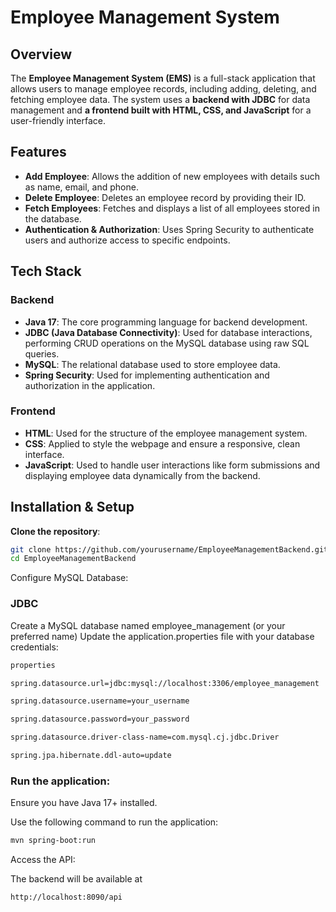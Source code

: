 # Employee Management System

## Overview

The **Employee Management System (EMS)** is a full-stack application that allows users to manage employee records, including adding, deleting, and fetching employee data. The system uses a **backend with JDBC** for data management and **a frontend built with HTML, CSS, and JavaScript** for a user-friendly interface.

## Features

- **Add Employee**: Allows the addition of new employees with details such as name, email, and phone.
- **Delete Employee**: Deletes an employee record by providing their ID.
- **Fetch Employees**: Fetches and displays a list of all employees stored in the database.
- **Authentication & Authorization**: Uses Spring Security to authenticate users and authorize access to specific endpoints.

## Tech Stack

### Backend

- **Java 17**: The core programming language for backend development.
- **JDBC (Java Database Connectivity)**: Used for database interactions, performing CRUD operations on the MySQL database using raw SQL queries.
- **MySQL**: The relational database used to store employee data.
- **Spring Security**: Used for implementing authentication and authorization in the application.

### Frontend

- **HTML**: Used for the structure of the employee management system.
- **CSS**: Applied to style the webpage and ensure a responsive, clean interface.
- **JavaScript**: Used to handle user interactions like form submissions and displaying employee data dynamically from the backend.

## Installation & Setup

 **Clone the repository**:
   ```bash
   git clone https://github.com/yourusername/EmployeeManagementBackend.git
   cd EmployeeManagementBackend
 ```

Configure MySQL Database:

### JDBC

Create a MySQL database named employee_management (or your preferred name)
Update the application.properties file with your database credentials:
 ```bash
properties

spring.datasource.url=jdbc:mysql://localhost:3306/employee_management

spring.datasource.username=your_username

spring.datasource.password=your_password

spring.datasource.driver-class-name=com.mysql.cj.jdbc.Driver

spring.jpa.hibernate.ddl-auto=update
 ```

### Run the application:

Ensure you have Java 17+ installed.

Use the following command to run the application:
  ```bash
mvn spring-boot:run
 ```
Access the API:

The backend will be available at  
```bash 
http://localhost:8090/api
 ```
